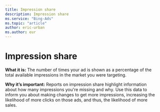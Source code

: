 ```yaml
---
title: Impression share
description: Impression share
ms.service: "Bing-Ads"
ms.topic: "article"
author: eric-urban
ms.author: eur
---
```


# Impression share

**What it is:** The number of times your ad is shown as a percentage of the total available impressions in the market you were targeting.

**Why it’s important:** Reports on impression share highlight information about how many impressions you're missing and why. Use this data to inform you about making changes to get more impressions, increasing the likelihood of more clicks on those ads, and thus, the likelihood of more sales.


